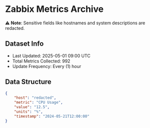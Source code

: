 # Zabbix Metrics Archive

⚠️ **Note**: Sensitive fields like hostnames and system descriptions are redacted.

## Dataset Info
- Last Updated: 2025-05-01 09:00 UTC
- Total Metrics Collected: 992
- Update Frequency: Every (1) hour

## Data Structure
```json
{
    "host": "redacted",
    "metric": "CPU Usage",
    "value": "12.5",
    "units": "%",
    "timestamp": "2024-05-21T12:00:00"
}
```
